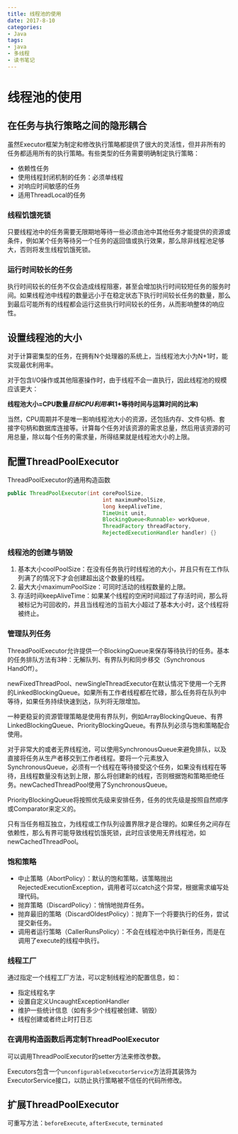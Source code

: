 ```yaml
---
title: 线程池的使用
date: 2017-8-10
categories: 
- Java
tags:
- java
- 多线程
- 读书笔记
---
```


# 线程池的使用

## 在任务与执行策略之间的隐形耦合

虽然Executor框架为制定和修改执行策略都提供了很大的灵活性，但并非所有的任务都适用所有的执行策略。有些类型的任务需要明确制定执行策略：

* 依赖性任务
* 使用线程封闭机制的任务：必须单线程
* 对响应时间敏感的任务
* 适用ThreadLocal的任务

### 线程饥饿死锁

只要线程池中的任务需要无限期地等待一些必须由池中其他任务才能提供的资源或条件，例如某个任务等待另一个任务的返回值或执行效果，那么除非线程池足够大，否则将发生线程饥饿死锁。

### 运行时间较长的任务

执行时间较长的任务不仅会造成线程阻塞，甚至会增加执行时间较短任务的服务时间。如果线程池中线程的数量远小于在稳定状态下执行时间较长任务的数量，那么到最后可能所有的线程都会运行这些执行时间较长的任务，从而影响整体的响应性。

## 设置线程池的大小

对于计算密集型的任务，在拥有N个处理器的系统上，当线程池大小为N+1时，能实现最优利用率。

对于包含I/O操作或其他阻塞操作时，由于线程不会一直执行，因此线程池的规模应该更大：

__线程池大小=CPU数量*目标CPU利用率*(1+等待时间与运算时间的比率)__

当然，CPU周期并不是唯一影响线程池大小的资源，还包括内存、文件句柄、套接字句柄和数据库连接等。计算每个任务对该资源的需求总量，然后用该资源的可用总量，除以每个任务的需求量，所得结果就是线程池大小的上限。

## 配置ThreadPoolExecutor

ThreadPoolExecutor的通用构造函数

```java
public ThreadPoolExecutor(int corePoolSize,
                              int maximumPoolSize,
                              long keepAliveTime,
                              TimeUnit unit,
                              BlockingQueue<Runnable> workQueue,
                              ThreadFactory threadFactory,
                              RejectedExecutionHandler handler) {}
```

### 线程池的创建与销毁

1. 基本大小coolPoolSize：在没有任务执行时线程池的大小，并且只有在工作队列满了的情况下才会创建超出这个数量的线程。
2. 最大大小maximumPoolSize：可同时活动的线程数量的上限。
3. 存活时间keepAliveTime：如果某个线程的空闲时间超过了存活时间，那么将被标记为可回收的，并且当线程池的当前大小超过了基本大小时，这个线程将被终止。

### 管理队列任务

ThreadPoolExecutor允许提供一个BlockingQueue来保存等待执行的任务。基本的任务排队方法有3种：无解队列、有界队列和同步移交（Synchronous HandOff）。

newFixedThreadPool、newSingleThreadExecutor在默认情况下使用一个无界的LinkedBlockingQueue。如果所有工作者线程都在忙碌，那么任务将在队列中等待，如果任务持续快速到达，队列将无限增加。

一种更稳妥的资源管理策略是使用有界队列，例如ArrayBlockingQueue、有界LinkedBlockingQueue、PriorityBlockingQueue。有界队列必须与饱和策略配合使用。

对于非常大的或者无界线程池，可以使用SynchronousQueue来避免排队，以及直接将任务从生产者移交到工作者线程。要将一个元素放入SynchronousQueue，必须有一个线程在等待接受这个任务，如果没有线程在等待，且线程数量没有达到上限，那么将创建新的线程，否则根据饱和策略拒绝任务。newCachedThreadPool使用了SynchronousQueue。

PriorityBlockingQueue将按照优先级来安排任务，任务的优先级是按照自然顺序或Comparator来定义的。

只有当任务相互独立，为线程或工作队列设置界限才是合理的。如果任务之间存在依赖性，那么有界可能导致线程饥饿死锁，此时应该使用无界线程池，如newCachedThreadPool。

### 饱和策略

* 中止策略（AbortPolicy）：默认的饱和策略，该策略抛出RejectedExecutionException，调用者可以catch这个异常，根据需求编写处理代码。
* 抛弃策略（DiscardPolicy）：悄悄地抛弃任务。
* 抛弃最旧的策略（DiscardOldestPolicy）：抛弃下一个将要执行的任务，尝试提交新任务。
* 调用者运行策略（CallerRunsPolicy）：不会在线程池中执行新任务，而是在调用了execute的线程中执行。

### 线程工厂

通过指定一个线程工厂方法，可以定制线程池的配置信息，如：

* 指定线程名字
* 设置自定义UncaughtExceptionHandler
* 维护一些统计信息（如有多少个线程被创建、销毁）
* 线程创建或者终止时打日志

### 在调用构造函数后再定制ThreadPoolExecutor

可以调用ThreadPoolExecutor的setter方法来修改参数。

Executors包含一个`unconfigurableExecutorService`方法将其装饰为ExecutorService接口，以防止执行策略被不信任的代码所修改。

## 扩展ThreadPoolExecutor

可重写方法：`beforeExecute`, `afterExecute`, `terminated`
